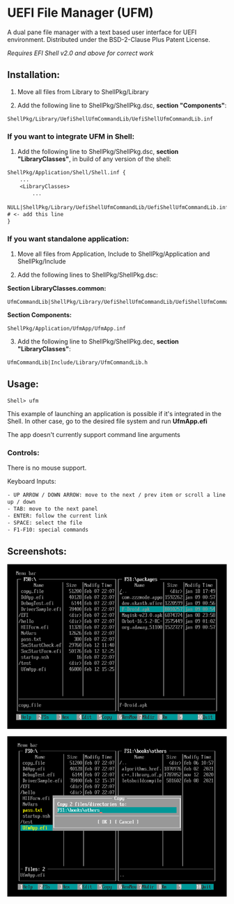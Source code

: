 # UEFI File Manager (UFM)
A dual pane file manager with a text based user interface for UEFI environment. Distributed under the BSD-2-Clause Plus Patent License.

_Requires EFI Shell v2.0 and above for correct work_

## Installation:
1) Move all files from Library to ShellPkg/Library

2) Add the following line to ShellPkg/ShellPkg.dsc, **section "Components"**:

```
ShellPkg/Library/UefiShellUfmCommandLib/UefiShellUfmCommandLib.inf
```

### If you want to integrate UFM in Shell:
1) Add the following line to ShellPkg/ShellPkg.dsc, **section "LibraryClasses"**, in build of any version of the shell:

```
ShellPkg/Application/Shell/Shell.inf {
	...
	<LibraryClasses>
		...
		NULL|ShellPkg/Library/UefiShellUfmCommandLib/UefiShellUfmCommandLib.inf # <- add this line
}
```

### If you want standalone application:
1) Move all files from Application, Include to ShellPkg/Application and ShellPkg/Include

2) Add the following lines to ShellPkg/ShellPkg.dsc:

**Section LibraryClasses.common:**
```
UfmCommandLib|ShellPkg/Library/UefiShellUfmCommandLib/UefiShellUfmCommandLib.inf
```

**Section Components:**
```
ShellPkg/Application/UfmApp/UfmApp.inf
```

3) Add the following line to ShellPkg/ShellPkg.dec, **section "LibraryClasses"**:

```
UfmCommandLib|Include/Library/UfmCommandLib.h
```

## Usage:

```
Shell> ufm
```

This example of launching an application is possible if it's integrated in the Shell. In other case, go to the desired file system and run **UfmApp.efi**

The app doesn't currently support command line arguments

### Controls:

There is no mouse support.

Keyboard Inputs:

```
- UP ARROW / DOWN ARROW: move to the next / prev item or scroll a line up / down
- TAB: move to the next panel
- ENTER: follow the current link
- SPACE: select the file
- F1-F10: special commands
```

## Screenshots:

![](ufm-screenshot.png)

![](ufm-screenshot2.png)
